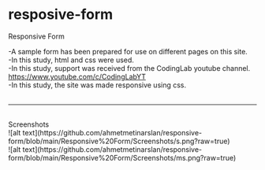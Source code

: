 # resposive-form
Responsive Form <br>

-A sample form has been prepared for use on different pages on this site.<br>
-In this study, html and css were used.<br>
-In this study, support was received from the CodingLab youtube channel. https://www.youtube.com/c/CodingLabYT<br>
-In this study, the site was made responsive using css.<br><br>
<hr>
<br>
Screenshots<br>
![alt text](https://github.com/ahmetmetinarslan/responsive-form/blob/main/Responsive%20Form/Screenshots/s.png?raw=true)<br>
![alt text](https://github.com/ahmetmetinarslan/responsive-form/blob/main/Responsive%20Form/Screenshots/ms.png?raw=true)
